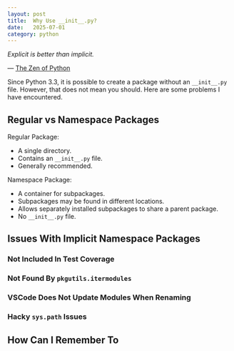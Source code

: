 ```yaml
---
layout: post
title:  Why Use __init__.py?
date:   2025-07-01
category: python
---
```


_Explicit is better than implicit._ 

― [The Zen of Python](https://peps.python.org/pep-0020/)

Since Python 3.3, it is possible to create a package without an `__init__.py` file.
However, that does not mean you should. Here are some problems I have encountered.

## Regular vs Namespace Packages

Regular Package:

- A single directory.
- Contains an `__init__.py` file.
- Generally recommended.

Namespace Package:

- A container for subpackages.
- Subpackages may be found in different locations.
- Allows separately installed subpackages to share a parent package.
- No `__init__.py` file.

## Issues With Implicit Namespace Packages

### Not Included In Test Coverage

### Not Found By `pkgutils.itermodules`

### VSCode Does Not Update Modules When Renaming

### Hacky `sys.path` Issues

## How Can I Remember To 